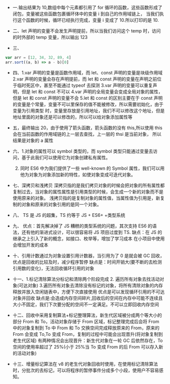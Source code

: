 -   一.输出结果为 10,数组中每个元素都引用了 for 循环的函数，这些函数形成了闭包，变量被这些函数包裹循环体中的变量 i 到自己的作用域链上，
    当我们执行这个函数的时候，循环已经执行完成，变量 i 变成了 10.所以打印的是 10.

-   二、let 声明的变量不会发生声明提前，所以当我们访问这个 temp 时，访问的时外部的 temp 变量，所以输出 123

-   三、

```js
var arr = [12, 34, 32, 89, 4]
arr.sort((a, b) => a - b)[0]
```

-   四、1.var 声明的变量是函数作用域，而 let、const 声明的变量是块级作用域
    2.var 声明的变量会存在声明提前，而 let 和 const 声明的变量在声明之前位于临时死区中，甚至不能通过 typeof 去探测
    3.var 声明的变量可以重复声明，但是 let 和 const 不可以
    4.var 声明的全局变量会变成全局对象的属性，但是 let 和 const 声明的变量不会
    5.let 和 const 的区别主要在于 const 声明的变量是个常量，变量不可以里保存的值不能被修改，所以需要初始化，由于变量为引用类型
    时，变量里存放是引用地址，我们不可以修改这个地址，但是地址里面的对象还是可以修改的，所以可以给对象添加属性等

-   五，最终输出 20，由于使用了箭头函数，箭头函数的没有 this,所以使用 this 会在当前函数的作用域链的上一层去查找，上一层的 thsi 是当前对象，
    所以结果是对象的 a 属性
-   六、1.对象的属性可以 symbol 类型的，而 symbol 类型只能通过变量去访问，基于此我们可以使用它为对象创建私有属性。

    2.  同时 ES6 中为我们提供了一些 well-known 的 Symbol 属性，我们可以用他为对象为对象添加新的特性，如使对象变成可迭代对象。

-   七、深拷贝和浅拷贝
    深拷贝指的是我们拷贝对象的时候会把对象的所有属性都复制过去，当对象的属性属性是引用类型的时候，会生成一个新的对象而不是使用原来的对象。
    浅拷贝指的是复制对象的属性值，当属性值为引用是，新复制的对象和原来的对象引用的是同一个对象。
-   八、 TS 是 JS 的超集，TS 约等于 JS + ES6+ +类型系统
-   九、 优点：首先解决掉了 JS 糟糕的类型系统的问题，其次支持 ES6 的语法，还有他的渐进式设计，可以很容易将 JS 项目过度到 TS.
    缺点：在 JS 的继承之上引入了新的概念，如接口、枚举等，增加了学习成本
    在小项目中使用会增加开发的成本
-   十、引用计数通过为对象设置引用计数器，当引用为了 0 是就会被 GC 回收，优点是回收的比较及时，减少程序暂停
    缺点是：时间开销大(要不断的去检测引用数的变化)，无法回收循环引用的对象
-   十一、1.标记清除算法分标记和清除两个阶段完成 2. 遍历所有对象去找活动对象(可达对象) 3.遍历所有对象去清除没有标记的对象，将所有清除对象的内存释放并放入空闲链表中，方便下次直接使用
    优点是可以发现循环引用的不可达对象并回收
    缺点是:会造成内存空间碎片,回收后的空间在内存中可能不连续且大小不固定，我们下次要分配的空间不一定满足。不可以立即回收内存空间
-   十二、回收中采用复制算法+标记整理算法，新生代区域被分成两个等大小的部分 From 和 To，活动对象存储于 From 区域，标记整理完成后会将 From 中的对象复制到 To 中
    From 和 To 交换空间完成释放原来的 From，原来的 From 会变成 To,To 变成 From，复制的过程中可能会出现晋升(将对象复制到老生代区域)
    有两种情况会出现晋升：新生代对象在一轮 GC 后依然存在，To 空间的使用率超过了 25%(小于 25%当 To 变成 From 的后 From 可以存入新的活动对象)
-   十三、增量标记算法在 v8 的老生代对象回收时使用，在使用标记清除算法时，分批次的去标记，可以将程序的暂停事件分成多个小段，使用户不容易感知。
